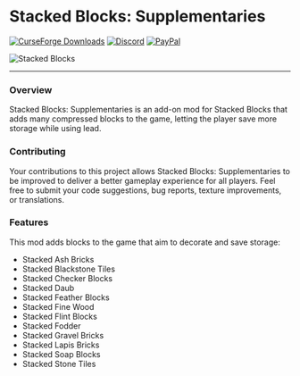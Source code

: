 # Stacked Blocks: Supplementaries

[![CurseForge Downloads](https://img.shields.io/curseforge/dt/1144737?style=flat&logo=curseforge&logoColor=%23F16436&label=CurseForge&labelColor=%232D2C2C&color=%23F16436)](https://www.curseforge.com/minecraft/mc-mods/stacked-blocks)
[![Discord](https://img.shields.io/discord/1194733791818821663?style=flat&logo=discord&logoColor=%23FFFFFF&label=Discord&labelColor=2D2C2C&color=%234e992e)](https://discord.gg/e2BQx4bbsU)
[![PayPal](https://img.shields.io/badge/Donate%20on%20PayPal-0079C1?style=flat&logo=paypal)](https://paypal.me/kevgelhorn)

![Stacked Blocks](https://i.imgur.com/dL7bDOD.png)

***

### Overview

Stacked Blocks: Supplementaries is an add-on mod for Stacked Blocks that adds many compressed blocks to the game, letting the player save more storage while using lead.

### Contributing

Your contributions to this project allows Stacked Blocks: Supplementaries to be improved to deliver a better gameplay experience for all players. Feel free to submit your code suggestions, bug reports, texture improvements, or translations.

### Features

This mod adds blocks to the game that aim to decorate and save storage:

- Stacked Ash Bricks
- Stacked Blackstone Tiles
- Stacked Checker Blocks
- Stacked Daub
- Stacked Feather Blocks
- Stacked Fine Wood
- Stacked Flint Blocks
- Stacked Fodder
- Stacked Gravel Bricks
- Stacked Lapis Bricks
- Stacked Soap Blocks
- Stacked Stone Tiles
